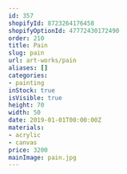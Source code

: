 ```yaml
---
id: 357
shopifyId: 8723264176458
shopifyOptionId: 47772430172490
order: 210
title: Pain
slug: pain
url: art-works/pain
aliases: []
categories:
- painting
inStock: true
isVisible: true
height: 70
width: 50
date: 2019-01-01T00:00:00Z
materials:
- acrylic
- canvas
price: 3200
mainImage: pain.jpg
---
```

